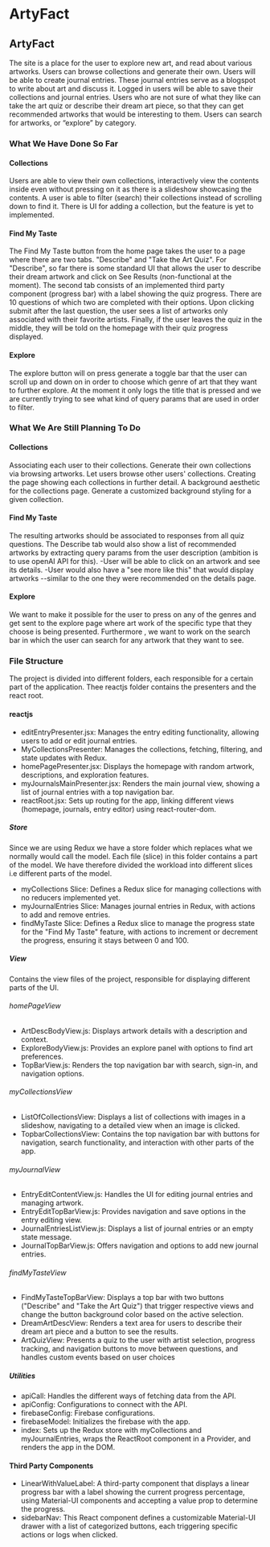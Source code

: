# ArtyFact

## ArtyFact

The site is a place for the user to explore new art, and read about various artworks. Users can browse collections and generate their own. Users will be able to create journal entries. These journal entries serve as a blogspot to write about art and discuss it. Logged in users will be able to save their collections and journal entries. Users who are not sure of what they like can take the art quiz or describe their dream art piece, so that they can get recommended artworks that would be interesting to them. Users can search for artworks, or “explore” by category.

### What We Have Done So Far

#### Collections

Users are able to view their own collections, interactively view the contents inside even without pressing on it as there is a slideshow showcasing the contents. A user is able to filter (search) their collections instead of scrolling down to find it. There is UI for adding a collection, but the feature is yet to implemented.

#### Find My Taste
The Find My Taste button from the home page takes the user to a page where there are two tabs. "Describe" and "Take the Art Quiz". For "Describe", so far there is some standard UI that allows the user to describe their dream artwork and click on See Results (non-functional at the moment). The second tab consists of an implemented third party component (progress bar) with a label showing the quiz progress. There are 10 questions of which two are completed with their options. Upon clicking submit after the last question, the user sees a list of artworks only associated with their favorite artists.
Finally, if the user leaves the quiz in the middle, they will be told on the homepage with their quiz progress displayed.

#### Explore
The explore button will on press generate a toggle bar that the user can scroll up and down on in order to choose which genre of art that they want to further explore. At the moment it only logs the title that is pressed and we are currently trying to see what kind of query params that are used in order to filter.

### What We Are Still Planning To Do

#### Collections
Associating each user to their collections.
Generate their own collections via browsing artworks.
Let users browse other users' collections.
Creating the page showing each collections in further detail.
A background aesthetic for the collections page.
Generate a customized background styling for a given collection.


#### Find My Taste
The resulting artworks should be associated to responses from all quiz questions. The Describe tab would also show a list of recommended artworks by extracting query params from the user description (ambition is to use openAI API for this).
-User will be able to click on an artwork and see its details.
-User would also have a "see more like this" that would display artworks --similar to the one they were recommended on the details page. 


#### Explore
We want to make it possible for the user to press on any of the genres and get sent to the explore page where art work of the specific type that they choose is being presented. Furthermore , we want to work on the search bar in which the user can search for any artwork that they want to see.

### File Structure
The project is divided into different folders, each responsible for a certain part of the application. Thee reactjs folder contains the presenters and the react root.

#### reactjs
- editEntryPresenter.jsx: Manages the entry editing functionality, allowing users to add or edit journal entries.
- MyCollectionsPresenter: Manages the collections, fetching, filtering, and state updates with Redux.
- homePagePresenter.jsx: Displays the homepage with random artwork, descriptions, and exploration features.
- myJournalsMainPresenter.jsx: Renders the main journal view, showing a list of journal entries with a top navigation bar.
- reactRoot.jsx: Sets up routing for the app, linking different views (homepage, journals, entry editor) using react-router-dom.

##### Store
Since we are using Redux we have a store folder which replaces what we normally would call the model. Each file (slice) in this folder contains a part of the model. We have therefore divided the workload into different slices i.e different parts of the model.

- myCollections Slice: Defines a Redux slice for managing collections with no reducers implemented yet.
- myJournalEntries Slice: Manages journal entries in Redux, with actions to add and remove entries.
- findMyTaste Slice: Defines a Redux slice to manage the progress state for the "Find My Taste" feature, with actions to increment or decrement the progress, ensuring it stays between 0 and 100.

##### View
Contains the view files of the project, responsible for displaying different parts of the UI.

###### homePageView
- ArtDescBodyView.js: Displays artwork details with a description and context.
- ExploreBodyView.js: Provides an explore panel with options to find art preferences.
- TopBarView.js: Renders the top navigation bar with search, sign-in, and navigation options.

###### myCollectionsView
- ListOfCollectionsView: Displays a list of collections with images in a slideshow, navigating to a detailed view when an image is clicked.
- TopbarCollectionsView: Contains the top navigation bar with buttons for navigation, search functionality, and interaction with other parts of the app.

###### myJournalView
- EntryEditContentView.js: Handles the UI for editing journal entries and managing artwork.
- EntryEditTopBarView.js: Provides navigation and save options in the entry editing view.
- JournalEntriesListView.js: Displays a list of journal entries or an empty state message.
- JournalTopBarView.js: Offers navigation and options to add new journal entries.

###### findMyTasteView
- FindMyTasteTopBarView: Displays a top bar with two buttons ("Describe" and "Take the Art Quiz") that trigger respective views and change the button background color based on the active selection.
- DreamArtDescView: Renders a text area for users to describe their dream art piece and a button to see the results.
- ArtQuizView: Presents a quiz to the user with artist selection, progress tracking, and navigation buttons to move between questions, and handles custom events based on user choices


##### Utilities
- apiCall: Handles the different ways of fetching data from the API.
- apiConfig: Configurations to connect with the API.
- firebaseConfig: Firebase configurations.
- firebaseModel: Initializes the firebase with the app.
- index: Sets up the Redux store with myCollections and myJournalEntries, wraps the ReactRoot component in a Provider, and renders the app in the DOM.

#### Third Party Components
- LinearWithValueLabel: A third-party component that displays a linear progress bar with a label showing the current progress percentage, using Material-UI components and accepting a value prop to determine the progress.
- sidebarNav: This React component defines a customizable Material-UI drawer with a list of categorized buttons, each triggering specific actions or logs when clicked.
